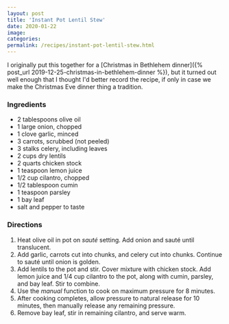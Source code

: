 ```yaml
---
layout: post
title: 'Instant Pot Lentil Stew'
date: 2020-01-22
image:
categories:
permalink: /recipes/instant-pot-lentil-stew.html
---
```


I originally put this together for a [Christmas in Bethlehem dinner]({% post_url 2019-12-25-christmas-in-bethlehem-dinner %}), but it turned out well enough that I thought I'd better record the recipe, if only in case we make the Christmas Eve dinner thing a tradition.

### Ingredients

- 2 tablespoons olive oil
- 1 large onion, chopped
- 1 clove garlic, minced
- 3 carrots, scrubbed (not peeled)
- 3 stalks celery, including leaves
- 2 cups dry lentils
- 2 quarts chicken stock
- 1 teaspoon lemon juice
- 1/2 cup cilantro, chopped
- 1/2 tablespoon cumin
- 1 teaspoon parsley
- 1 bay leaf
- salt and pepper to taste

### Directions

1. Heat olive oil in pot on _sauté_ setting. Add onion and sauté until translucent.
2. Add garlic, carrots cut into chunks, and celery cut into chunks. Continue to sauté until onion is golden.
3. Add lentils to the pot and stir. Cover mixture with chicken stock. Add lemon juice and 1/4 cup cilantro to the pot, along with cumin, parsley, and bay leaf. Stir to combine.
4. Use the _manual_ function to cook on maximum pressure for 8 minutes.
5. After cooking completes, allow pressure to natural release for 10 minutes, then manually release any remaining pressure.
6. Remove bay leaf, stir in remaining cilantro, and serve warm.
